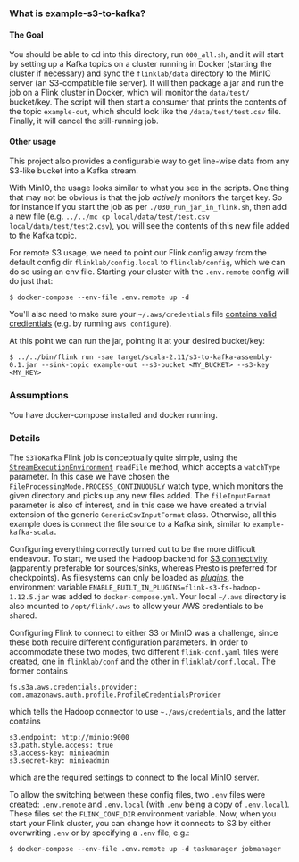 ### What is example-s3-to-kafka?

#### The Goal

You should be able to cd into this directory, run `000_all.sh`, and it will start by setting up a Kafka topics on a cluster running in Docker (starting the cluster if necessary) and sync the `flinklab/data` directory to the MinIO server (an S3-compatible file server). It will then package a jar and run the job on a Flink cluster in Docker, which will monitor the `data/test/` bucket/key. The script will then start a consumer that prints the contents of the topic `example-out`, which should look like the `/data/test/test.csv` file. Finally, it will cancel the still-running job.

#### Other usage
This project also provides a configurable way to get line-wise data from any S3-like bucket into a Kafka stream.

With MinIO, the usage looks similar to what you see in the scripts. One thing that may not be obvious is that the job _actively_ monitors the target key. So for instance if you start the job as per `./030_run_jar_in_flink.sh`, then add a new file (e.g. `../../mc cp local/data/test/test.csv local/data/test/test2.csv`), you will see the contents of this new file added to the Kafka topic.

For remote S3 usage, we need to point our Flink config away from the default config dir `flinklab/config.local` to `flinklab/config`, which we can do so using an env file. Starting your cluster with the `.env.remote` config will do just that:
```
$ docker-compose --env-file .env.remote up -d
```

You'll also need to make sure your `~/.aws/credentials` file [contains valid credientials](https://docs.aws.amazon.com/cli/latest/userguide/cli-configure-files.html) (e.g. by running `aws configure`).

At this point we can run the jar, pointing it at your desired bucket/key:

```
$ ../../bin/flink run -sae target/scala-2.11/s3-to-kafka-assembly-0.1.jar --sink-topic example-out --s3-bucket <MY_BUCKET> --s3-key <MY_KEY>
```

### Assumptions

You have docker-compose installed and docker running.

### Details
The `S3ToKafka` Flink job is conceptually quite simple, using the [`StreamExecutionEnvironment`](https://ci.apache.org/projects/flink/flink-docs-release-1.12/dev/datastream_api.html#data-sources) `readFile` method, which accepts a `watchType` parameter. In this case we have chosen the `FileProcessingMode.PROCESS_CONTINUOUSLY` watch type, which monitors the given directory and picks up any new files added. The `fileInputFormat` parameter is also of interest, and in this case we have created a trivial extension of the generic `GenericCsvInputFormat` class. Otherwise, all this example does is connect the file source to a Kafka sink, similar to `example-kafka-scala.`

Configuring everything correctly turned out to be the more difficult endeavour. To start, we used the Hadoop backend for [S3 connectivity](https://ci.apache.org/projects/flink/flink-docs-master/docs/deployment/filesystems/s3/) (apparently preferable for sources/sinks, whereas Presto is preferred for checkpoints). As filesystems can only be loaded as [_plugins_](https://ci.apache.org/projects/flink/flink-docs-master/docs/deployment/filesystems/plugins/), the environment variable `ENABLE_BUILT_IN_PLUGINS=flink-s3-fs-hadoop-1.12.5.jar` was added to `docker-compose.yml`. Your local `~/.aws` directory is also mounted to `/opt/flink/.aws` to allow your AWS credentials to be shared.

Configuring Flink to connect to either S3 or MinIO was a challenge, since these both require different configuration parameters. In order to accommodate these two modes, two different `flink-conf.yaml` files were created, one in `flinklab/conf` and the other in `flinklab/conf.local`. The former contains
```
fs.s3a.aws.credentials.provider: com.amazonaws.auth.profile.ProfileCredentialsProvider
```
which tells the Hadoop connector to use `~./aws/credentials`, and the latter contains
```
s3.endpoint: http://minio:9000
s3.path.style.access: true
s3.access-key: minioadmin
s3.secret-key: minioadmin
```
which are the required settings to connect to the local MinIO server.

To allow the switching between these config files, two `.env` files were created: `.env.remote` and `.env.local` (with `.env` being a copy of `.env.local`). These files set the `FLINK_CONF_DIR` environment variable. Now, when you start your Flink cluster, you can change how it connects to S3 by either overwriting `.env` or by specifying a `.env` file, e.g.:
```
$ docker-compose --env-file .env.remote up -d taskmanager jobmanager
```
